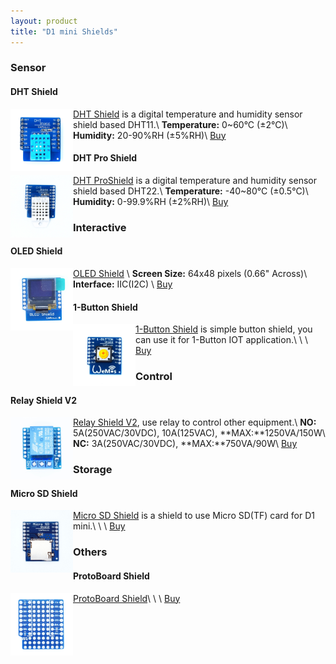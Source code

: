 ```yaml
---
layout: product
title: "D1 mini Shields"
---  
```


### Sensor

#### DHT Shield
[<img src="./images/dht11.jpg" align ="left" title="DHT Shield" alt="DHT Shield" width="100">](./dht_shield.html)[DHT Shield](./dht_shield.html) is a digital temperature and humidity sensor shield based DHT11.\\
**Temperature:** 0~60°C (±2°C)\\
**Humidity:** 20-90%RH (±5%RH)\\
[Buy](http://www.aliexpress.com/store/product/DHT-Shield-for-WeMos-D1-mini-DHT11-Single-bus-digital-temperature-and-humidity-sensor-module-sensor/1331105_32534235492.html)


#### DHT Pro Shield
[<img src="./images/dht22.jpg" align ="left" title="DHT Pro Shield" alt="DHT Pro Shield" width="100">](./dht_pro_shield.html)[DHT ProShield](./dht_pro_shield.html) is a digital temperature and humidity sensor shield based DHT22.\\
**Temperature:** -40~80°C (±0.5°C)\\
**Humidity:** 0-99.9%RH (±2%RH)\\
[Buy](http://www.aliexpress.com/store/product/DHT-Pro-Shield-for-WeMos-D1-mini-DHT22-Single-bus-digital-temperature-and-humidity-sensor-module/1331105_32570893524.html)

### Interactive

#### OLED Shield
[<img src="./images/oled_500.jpg" align ="left" title="OLED Shield" alt="OLED Shield" width="100">](./oled_shield.html)[OLED Shield](./oled_shield.html) \\
**Screen Size:** 64x48 pixels (0.66" Across)\\
**Interface:** IIC(I2C) \\
[Buy](http://www.aliexpress.com/store/product/OLED-Shield-for-WeMos-D1-mini-0-66-inch-64X48-IIC-I2C/1331105_32627787079.html)

#### 1-Button Shield
[<img src="./images/button-1.jpg" align ="left" title="1-Button Shield" alt="1-Button Shield" width="100">](./button_shield.html)[1-Button Shield](./button_shield.html) is simple button shield, you can use it for 1-Button IOT application.\\
\\
\\
[Buy](http://www.aliexpress.com/store/product/1-Button-Shield-for-WeMos-D1-mini-button/1331105_32575988167.html)




### Control

#### Relay Shield V2
[<img src="./images/relay_v2.jpg" align ="left" title="Relay Shield V2" alt="Relay Shield V2" width="100">](./relay_shield_V2.html)[Relay Shield V2](./relay_shield_V2.html), use relay to control other equipment.\\
**NO:** 5A(250VAC/30VDC), 10A(125VAC), **MAX:**1250VA/150W\\
**NC:** 3A(250VAC/30VDC), **MAX:**750VA/90W\\
[Buy](http://www.aliexpress.com/store/product/Relay-Shield-for-WeMos-D1-mini-button/1331105_32596395175.html)


### Storage

#### Micro SD Shield
[<img src="./images/sd500.jpg" align ="left" title="Micro SD Shield" alt="Micro SD Shield" width="100">](./micro_sd_shield.html)[Micro SD Shield](./micro_sd_shield.html) is a shield to use Micro SD(TF) card for D1 mini.\\
\\
\\
[Buy](http://www.aliexpress.com/store/product/Micro-SD-Shield-for-WeMos-D1-mini-TF/1331105_32578362865.html)

### Others

#### ProtoBoard Shield
[<img src="./images/protoboard_1.jpg" align ="left" title="ProtoBoard Shield" alt="ProtoBoardShield" width="100">](./protoboard_shield.html)[ProtoBoard Shield](./protoboard_shield.html)\\
\\
\\
[Buy](http://www.aliexpress.com/store/product/ProtoBoard-Shield-for-WeMos-D1-mini-double-sided-perf-board/1331105_32627711647.html)


